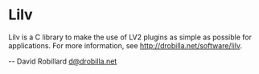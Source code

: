 Lilv
====

Lilv is a C library to make the use of LV2 plugins as simple as possible for
applications.
For more information, see <http://drobilla.net/software/lilv>.

 -- David Robillard <d@drobilla.net>
